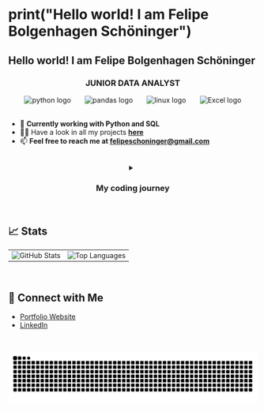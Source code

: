 <h1>print("Hello world! I am Felipe Bolgenhagen Schöninger")</strong></h1>
<h2>Hello world! I am Felipe Bolgenhagen Schöninger</strong></h2>
<h3 align="center">JUNIOR DATA ANALYST</strong></h3>

<div align="center"> 
  <img src="https://cdn.jsdelivr.net/gh/devicons/devicon/icons/python/python-original.svg" height="40" alt="python logo" /> 
  <img width="20" /> <img src="https://cdn.jsdelivr.net/gh/devicons/devicon/icons/mysql/mysql-original.svg" height="40" alt="pandas logo" /> 
  <img width="20" /> <img src="https://cdn.jsdelivr.net/gh/devicons/devicon/icons/linux/linux-original.svg" height="40" alt="linux logo" /> 
  <img width="20" /> <img src="assets/icons/excel.png" height="40" alt="Excel logo" /> 
  

 </div>
<br>

- 🌱 **Currently working with Python and SQL**  
- 👨‍💻 Have a look in all my projects **[here](https://github.com/Bolgenhagen?tab=repositories)**
- 📫 **Feel free to reach me at felipeschoninger@gmail.com**  
<br>
<div align="center">

<details>
  <summary>
    <h3>My coding journey</h3>
  </summary> 

  <div align="justify">
    <p>My journey into programming started during my Erasmus internship when I took a programming subject. At first, it felt overwhelming, and I nearly gave up, believing it was too difficult. I passed the subject, but programming didn’t seem like my path at the time. However, that changed when I joined a research institute and saw colleagues working with Python and R. Inspired by their work, I saw programming as a personal challenge I wanted to overcome.</p>

  <p>Determined to improve, I took courses, practiced, and eventually succeeded—earning my first certificate in Data Analysis with Python. Alongside this, I was selected for a master’s thesis investigating stress responses in aquaculture fish using transcriptomics and proteomics. This gave me the perfect opportunity to apply my Python and R skills, creating visualizations like heatmaps, volcano plots, and boxplots. I also learned to work with remote servers using MobaXterm and gained experience in Bash scripting.</p>

  <p>What once seemed impossible became one of my greatest strengths. Programming is now an essential part of my research, and I’m excited to continue growing in bioinformatics and computational biology.</p>
  </div>

</details>

</div>


<br>

## 📈 Stats

<table>
  <tr>
    <td>
      <img src="https://github-readme-stats.vercel.app/api?username=Bolgenhagen&show_icons=true&hide_title=true&hide=prs&count_private=true&hide_border=true&theme=radical" alt="GitHub Stats">
    </td>
    <td>
      <img src="https://github-readme-stats.vercel.app/api/top-langs/?username=Bolgenhagen&layout=compact&langs_count=8&hide_border=true&theme=radical" alt="Top Languages">
    </td>
  </tr>
</table>
<br>

## 🔗 Connect with Me

- [Portfolio Website]()
- [LinkedIn](https://www.linkedin.com/in/felipebolgenhagen/)

<br>

<p align="center">
  <img src="https://raw.githubusercontent.com/Bolgenhagen/Bolgenhagen/output/snake.svg" alt="Snake animation" />
</p>
<div align="center">

